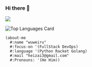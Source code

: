 ### Hi there 👋

<img src="https://github-readme-stats.vercel.app/api?username=nuty&show_icons=true&theme=solarized-light" />

![Top Languages Card](https://github-readme-stats.vercel.app/api/top-langs/?username=nuty&layout=compact)


```racket
(about-me
  #:name "wuweiru"
  #:focus-on '(FullStack DevOps)
  #:language '(Python Racket Golang)
  #:mail "heizai3@gmail.com"
  #:Pronouns: '(He Him))
```
